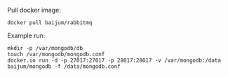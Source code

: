 
Pull docker image:
```
docker pull baijum/rabbitmq
```

Example run:

```
mkdir -p /var/mongodb/db
touch /var/mongodb/mongodb.conf
docker.io run -d -p 27017:27017 -p 28017:28017 -v /var/mongodb:/data baijum/mongodb -f /data/mongodb.conf
```
